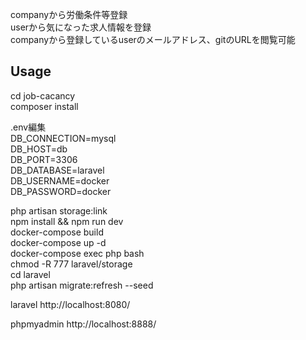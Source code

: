 companyから労働条件等登録<br>
userから気になった求人情報を登録<br>
companyから登録しているuserのメールアドレス、gitのURLを閲覧可能<br>

## Usage
cd job-cacancy<br>
composer install<br>

.env編集<br>
DB_CONNECTION=mysql<br>
DB_HOST=db<br>
DB_PORT=3306<br>
DB_DATABASE=laravel<br>
DB_USERNAME=docker<br>
DB_PASSWORD=docker<br>

php artisan storage:link<br>
npm install && npm run dev<br>
docker-compose build<br>
docker-compose up -d<br>
docker-compose exec php bash<br>
chmod -R 777 laravel/storage<br>
cd laravel<br>
php artisan migrate:refresh --seed<br>

laravel
http://localhost:8080/

phpmyadmin
http://localhost:8888/




